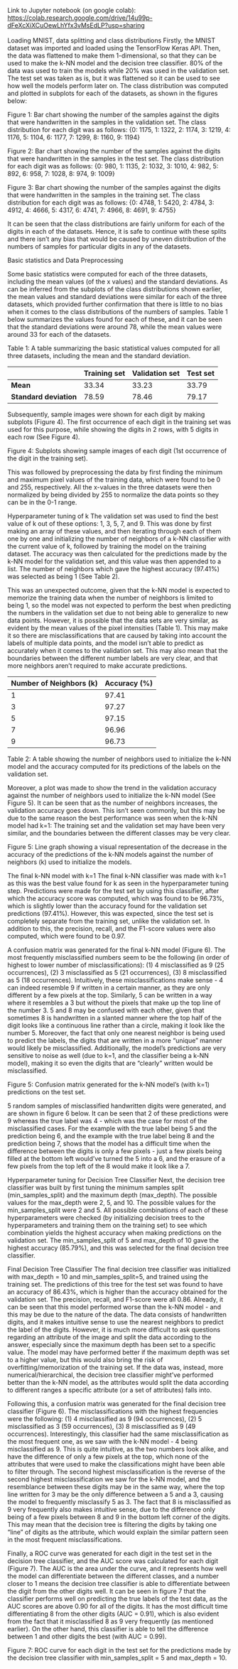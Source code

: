 
Link to Jupyter notebook (on google colab): https://colab.research.google.com/drive/14u99p-dFeXcXiXCuOewLhYfx3vMsEdLP?usp=sharing
<br> <br>
Loading MNIST, data splitting and class distributions
Firstly, the MNIST dataset was imported and loaded using the TensorFlow Keras API. Then, the data was flattened to make them 1-dimensional, so that they can be used to make the k-NN model and the decision tree classifier. 80% of the data was used to train the models while 20% was used in the validation set. The test set was taken as is, but it was flattened so it can be used to see how well the models perform later on. The class distribution was computed and plotted in subplots for each of the datasets, as shown in the figures below:

Figure 1: Bar chart showing the number of the samples against the digits that were handwritten in the samples in the validation set. The class distribution for each digit was as follows: {0: 1175, 1: 1322, 2: 1174, 3: 1219, 4: 1176, 5: 1104, 6: 1177, 7: 1299, 8: 1160, 9: 1194}

Figure 2: Bar chart showing the number of the samples against the digits that were handwritten in the samples in the test set. The class distribution for each digit was as follows: {0: 980, 1: 1135, 2: 1032, 3: 1010, 4: 982, 5: 892, 6: 958, 7: 1028, 8: 974, 9: 1009}

Figure 3: Bar chart showing the number of the samples against the digits that were handwritten in the samples in the training set. The class distribution for each digit was as follows: {0: 4748, 1: 5420, 2: 4784, 3: 4912, 4: 4666, 5: 4317, 6: 4741, 7: 4966, 8: 4691, 9: 4755}

It can be seen that the class distributions are fairly uniform for each of the digits in each of the datasets. Hence, it is safe to continue with these splits and there isn’t any bias that would be caused by uneven distribution of the numbers of samples for particular digits in any of the datasets. 

Basic statistics and Data Preprocessing

Some basic statistics were computed for each of the three datasets, including the mean values (of the x values) and the standard deviations. As can be inferred from the subplots of the class distributions shown earlier, the mean values and standard deviations were similar for each of the three datasets, which provided further confirmation that there is little to no bias when it comes to the class distributions of the numbers of samples. Table 1 below summarizes the values found for each of these, and it can be seen that the standard deviations were around 78, while the mean values were around 33 for each of the datasets.




Table 1: A table summarizing the basic statistical values computed for all three datasets, including the mean and the standard deviation.


|                    | Training set | Validation set | Test set |
|--------------------|-------------|---------------|---------|
| **Mean**          | 33.34       | 33.23         | 33.79   |
| **Standard deviation** | 78.59       | 78.46         | 79.17   |

Subsequently, sample images were shown for each digit by making subplots (Figure 4). The first occurrence of each digit in the training set was used for this purpose, while showing the digits in 2 rows, with 5 digits in each row (See Figure 4).


Figure 4: Subplots showing sample images of each digit (1st occurrence of the digit in the training set). 


This was followed by preprocessing the data by first finding the minimum and maximum pixel values of the training data, which were found to be 0 and 255, respectively. All the x-values in the three datasets were then normalized by being divided by 255 to normalize the data points so they can be in the 0-1 range.

Hyperparameter tuning of k 
The validation set was used to find the best value of k out of these options: 1, 3, 5, 7, and 9. This was done by first making an array of these values, and then iterating through each of them one by one and initializing the number of neighbors of a k-NN classifier with the current value of k, followed by training the model on the training dataset. The accuracy was then calculated for the predictions made by the k-NN model for the validation set, and this value was then appended to a list. The number of neighbors which gave the highest accuracy (97.41%) was selected as being 1 (See Table 2). 

This was an unexpected outcome, given that the k-NN model is expected to memorize the training data when the number of neighbors is limited to being 1, so the model was not expected to perform the best when predicting the numbers in the validation set due to not being able to generalize to new data points. However, it is possible that the data sets are very similar, as evident by the mean values of the pixel intensities (Table 1). This may make it so there are misclassifications that are caused by taking into account the labels of multiple data points, and the model isn’t able to predict as accurately when it comes to the validation set. This may also mean that the boundaries between the different number labels are very clear, and that more neighbors aren’t required to make accurate predictions. 

| Number of Neighbors (k) | Accuracy (%) |
|-------------------------|-------------|
| 1                       | 97.41       |
| 3                       | 97.27       |
| 5                       | 97.15       |
| 7                       | 96.96       |
| 9                       | 96.73       |


Table 2: A table showing the number of neighbors used to initialize the k-NN model and the accuracy computed for its predictions of the labels on the validation set.

Moreover, a plot was made to show the trend in the validation accuracy against the number of neighbors used to initialize the k-NN model (See Figure 5). It can be seen that as the number of neighbors increases, the validation accuracy goes down. This isn’t seen commonly, but this may be due to the same reason the best performance was seen when the k-NN model had k=1: The training set and the validation set may have been very similar, and the boundaries between the different classes may be very clear. 


Figure 5: Line graph showing a visual representation of the decrease in the accuracy of the predictions of the k-NN models against the number of neighbors (k) used to initialize the models.

The final k-NN model with k=1
The final k-NN classifier was made with k=1 as this was the best value found for k as seen in the hyperparameter tuning step. Predictions were made for the test set by using this classifier, after which the accuracy score was computed, which was found to be 96.73%, which is slightly lower than the accuracy found for the validation set predictions (97.41%). However, this was expected, since the test set is completely separate from the training set, unlike the validation set. In addition to this, the precision, recall, and the F1-score values were also computed, which were found to be 0.97. 

A confusion matrix was generated for the final k-NN model (Figure 6). The most frequently misclassified numbers seem to be the following (in order of highest to lower number of misclassifications): (1) 4 misclassified as 9 (25 occurrences), (2) 3 misclassified as 5 (21 occurrences), (3) 8 misclassified as 5 (18 occurrences). Intuitively, these misclassifications make sense - 4 can indeed resemble 9 if written in a certain manner, as they are only different by a few pixels at the top. Similarly, 5 can be written in a way where it resembles a 3 but without the pixels that make up the top line of the number 3. 5 and 8 may be confused with each other, given that sometimes 8 is handwritten in a slanted manner where the top half of the digit looks like a continuous line rather than a circle, making it look like the number 5. Moreover, the fact that only one nearest neighbor is being used to predict the labels, the digits that are written in a more “unique” manner would likely be misclassified. Additionally, the model’s predictions are very sensitive to noise as well (due to k=1, and the classifier being a k-NN model), making it so even the digits that are “clearly” written would be misclassified.


Figure 5: Confusion matrix generated for the k-NN model’s (with k=1) predictions on the test set. 

5 random samples of misclassified handwritten digits were generated, and are shown in figure 6 below. It can be seen that 2 of these predictions were 9 whereas the true label was 4 - which was the case for most of the misclassified cases. For the example with the true label being 5 and the prediction being 6, and the example with the true label being 8 and the prediction being 7, shows that the model has a difficult time when the difference between the digits is only a few pixels - just a few pixels being filled at the bottom left would’ve turned the 5 into a 6, and the erasure of a few pixels from the top left of the 8 would make it look like a 7.

Hyperparameter tuning for Decision Tree Classifier 
Next, the decision tree classifier was built by first tuning the minimum samples split (min_samples_split) and the maximum depth (max_depth). The possible values for the max_depth were 2, 5, and 10. The possible values for the min_samples_split were 2 and 5. All possible combinations of each of these hyperparameters were checked (by initializing decision trees to the hyperparameters and training them on the training set) to see which combination yields the highest accuracy when making predictions on the validation set. The min_samples_split of 5 and max_depth of 10 gave the highest accuracy (85.79%), and this was selected for the final decision tree classifier. 

Final Decision Tree Classifier 
The final decision tree classifier was initialized with max_depth = 10 and min_samples_split=5, and trained using the training set. The predictions of this tree for the test set was found to have an accuracy of 86.43%, which is higher than the accuracy obtained for the validation set. The precision, recall, and F1-score were all 0.86. Already, it can be seen that this model performed worse than the k-NN model - and this may be due to the nature of the data. The data consists of handwritten digits, and it makes intuitive sense to use the nearest neighbors to predict the label of the digits. However, it is much more difficult to ask questions regarding an attribute of the image and split the data according to the answer, especially since the maximum depth has been set to a specific value. The model may have performed better if the maximum depth was set to a higher value, but this would also bring the risk of overfitting/memorization of the training set. If the data was, instead, more numerical/hierarchical, the decision tree classifier might’ve performed better than the k-NN model, as the attributes would split the data according to different ranges a specific attribute (or a set of attributes) falls into. 

Following this, a confusion matrix was generated for the final decision tree classifier (Figure 6). The misclassifications with the highest frequencies were the following: (1) 4 misclassified as 9 (94 occurrences), (2) 5 misclassified as 3 (59 occurrences), (3) 8 misclassified as 9 (49 occurrences). Interestingly, this classifier had the same misclassification as the most frequent one, as we saw with the k-NN model - 4 being misclassified as 9. This is quite intuitive, as the two numbers look alike, and have the difference of only a few pixels at the top, which none of the attributes that were used to make the classifications might have been able to filter through. The second highest misclassification is the reverse of the second highest misclassification we saw for the k-NN model, and the resemblance between these digits may be in the same way, where the top line written for 3 may be the only difference between a 5 and a 3, causing the model to frequently misclassify 5 as 3. The fact that 8 is misclassified as 9 very frequently also makes intuitive sense, due to the difference only being of a few pixels between 8 and 9 in the bottom left corner of the digits. This may mean that the decision tree is filtering the digits by taking one “line” of digits as the attribute, which would explain the similar pattern seen in the most frequent misclassifications.

Finally, a ROC curve was generated for each digit in the test set in the decision tree classifier, and the AUC score was calculated for each digit (Figure 7). The AUC is the area under the curve, and it represents how well the model can differentiate between the different classes, and a number closer to 1 means the decision tree classifier is able to differentiate between the digit from the other digits well. It can be seen in figure 7 that the classifier performs well on predicting the true labels of the test data, as the AUC scores are above 0.90 for all of the digits. It has the most difficult time differentiating 8 from the other digits (AUC = 0.91), which is also evident from the fact that it misclassified 8 as 9 very frequently (as mentioned earlier). On the other hand, this classifier is able to tell the difference between 1 and other digits the best (with AUC = 0.99). 


Figure 7: ROC curve for each digit in the test set for the predictions made by the decision tree classifier with min_samples_split = 5 and max_depth = 10.
